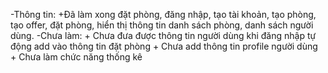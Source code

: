 -Thông tin:
	+Đã làm xong đặt phòng, đăng nhập, tạo tài khoản, tạo phòng, tạo offer, đặt phòng, hiển thị 
thông tin danh sách phòng, danh sách người dùng.
-Chưa làm:
	+ Chưa đưa được thông tin người dùng khi đăng nhập tự động add vào thông tin đặt phòng
	+ Chưa add thông tin profile người dùng
	+ Chưa làm chức năng thống kê